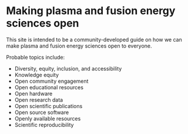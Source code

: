 # Making plasma and fusion energy sciences open

This site is intended to be a community-developed guide on how we can
make plasma and fusion energy sciences open to everyone.

Probable topics include:

- Diversity, equity, inclusion, and accessibility
- Knowledge equity
- Open community engagement
- Open educational resources
- Open hardware
- Open research data
- Open scientific publications
- Open source software
- Openly available resources
- Scientific reproducibility
